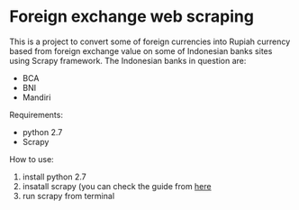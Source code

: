 # Foreign exchange web scraping
This is a project to convert some of foreign currencies into Rupiah currency based from foreign exchange value on some of Indonesian banks sites using Scrapy framework.
The Indonesian banks in question are:
- BCA
- BNI
- Mandiri

Requirements:
- python 2.7
- Scrapy

How to use:
1. install python 2.7
2. insatall scrapy (you can check the guide from <a href="http://doc.scrapy.org/">here</a>
3. run scrapy from terminal
